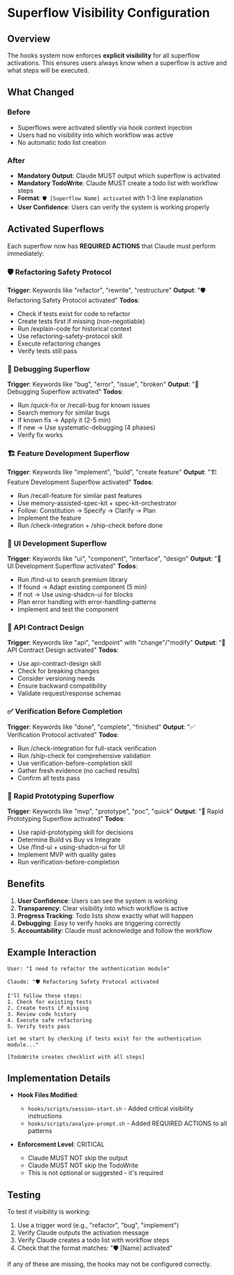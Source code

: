 # Superflow Visibility Configuration

## Overview

The hooks system now enforces **explicit visibility** for all superflow activations. This ensures users always know when a superflow is active and what steps will be executed.

## What Changed

### Before
- Superflows were activated silently via hook context injection
- Users had no visibility into which workflow was active
- No automatic todo list creation

### After
- **Mandatory Output**: Claude MUST output which superflow is activated
- **Mandatory TodoWrite**: Claude MUST create a todo list with workflow steps
- **Format**: `🛡️ [Superflow Name] activated` with 1-3 line explanation
- **User Confidence**: Users can verify the system is working properly

## Activated Superflows

Each superflow now has **REQUIRED ACTIONS** that Claude must perform immediately:

### 🛡️ Refactoring Safety Protocol
**Trigger**: Keywords like "refactor", "rewrite", "restructure"
**Output**: "🛡️ Refactoring Safety Protocol activated"
**Todos**:
- Check if tests exist for code to refactor
- Create tests first if missing (non-negotiable)
- Run /explain-code for historical context
- Use refactoring-safety-protocol skill
- Execute refactoring changes
- Verify tests still pass

### 🐛 Debugging Superflow
**Trigger**: Keywords like "bug", "error", "issue", "broken"
**Output**: "🐛 Debugging Superflow activated"
**Todos**:
- Run /quick-fix or /recall-bug for known issues
- Search memory for similar bugs
- If known fix → Apply it (2-5 min)
- If new → Use systematic-debugging (4 phases)
- Verify fix works

### 🏗️ Feature Development Superflow
**Trigger**: Keywords like "implement", "build", "create feature"
**Output**: "🏗️ Feature Development Superflow activated"
**Todos**:
- Run /recall-feature for similar past features
- Use memory-assisted-spec-kit + spec-kit-orchestrator
- Follow: Constitution → Specify → Clarify → Plan
- Implement the feature
- Run /check-integration + /ship-check before done

### 🎨 UI Development Superflow
**Trigger**: Keywords like "ui", "component", "interface", "design"
**Output**: "🎨 UI Development Superflow activated"
**Todos**:
- Run /find-ui to search premium library
- If found → Adapt existing component (5 min)
- If not → Use using-shadcn-ui for blocks
- Plan error handling with error-handling-patterns
- Implement and test the component

### 🔌 API Contract Design
**Trigger**: Keywords like "api", "endpoint" with "change"/"modify"
**Output**: "🔌 API Contract Design activated"
**Todos**:
- Use api-contract-design skill
- Check for breaking changes
- Consider versioning needs
- Ensure backward compatibility
- Validate request/response schemas

### ✅ Verification Before Completion
**Trigger**: Keywords like "done", "complete", "finished"
**Output**: "✅ Verification Protocol activated"
**Todos**:
- Run /check-integration for full-stack verification
- Run /ship-check for comprehensive validation
- Use verification-before-completion skill
- Gather fresh evidence (no cached results)
- Confirm all tests pass

### 🚀 Rapid Prototyping Superflow
**Trigger**: Keywords like "mvp", "prototype", "poc", "quick"
**Output**: "🚀 Rapid Prototyping Superflow activated"
**Todos**:
- Use rapid-prototyping skill for decisions
- Determine Build vs Buy vs Integrate
- Use /find-ui + using-shadcn-ui for UI
- Implement MVP with quality gates
- Run verification-before-completion

## Benefits

1. **User Confidence**: Users can see the system is working
2. **Transparency**: Clear visibility into which workflow is active
3. **Progress Tracking**: Todo lists show exactly what will happen
4. **Debugging**: Easy to verify hooks are triggering correctly
5. **Accountability**: Claude must acknowledge and follow the workflow

## Example Interaction

```
User: "I need to refactor the authentication module"

Claude: "🛡️ Refactoring Safety Protocol activated

I'll follow these steps:
1. Check for existing tests
2. Create tests if missing
3. Review code history
4. Execute safe refactoring
5. Verify tests pass

Let me start by checking if tests exist for the authentication module..."

[TodoWrite creates checklist with all steps]
```

## Implementation Details

- **Hook Files Modified**:
  - `hooks/scripts/session-start.sh` - Added critical visibility instructions
  - `hooks/scripts/analyze-prompt.sh` - Added REQUIRED ACTIONS to all patterns

- **Enforcement Level**: CRITICAL
  - Claude MUST NOT skip the output
  - Claude MUST NOT skip the TodoWrite
  - This is not optional or suggested - it's required

## Testing

To test if visibility is working:

1. Use a trigger word (e.g., "refactor", "bug", "implement")
2. Verify Claude outputs the activation message
3. Verify Claude creates a todo list with workflow steps
4. Check that the format matches: "🛡️ [Name] activated"

If any of these are missing, the hooks may not be configured correctly.

